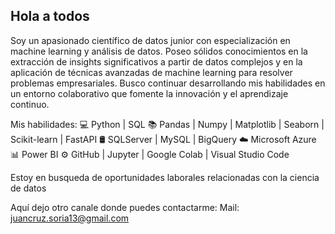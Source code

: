 ## Hola a todos

Soy un apasionado científico de datos junior con especialización en machine learning y análisis de datos. Poseo sólidos conocimientos en la extracción de insights significativos a partir de datos complejos y en la aplicación de técnicas avanzadas de machine learning para resolver problemas empresariales. Busco continuar desarrollando mis habilidades en un entorno colaborativo que fomente la innovación y el aprendizaje continuo.

Mis habilidades:
💻 Python | SQL
📚 Pandas | Numpy | Matplotlib | Seaborn | Scikit-learn | FastAPI 
🛢 SQLServer | MySQL | BigQuery
☁️ Microsoft Azure
📊 Power BI
⚙️ GitHub | Jupyter | Google Colab | Visual Studio Code

Estoy en busqueda de oportunidades laborales relacionadas con la ciencia de datos

Aquí dejo otro canale donde puedes contactarme:
Mail: juancruz.soria13@gmail.com

